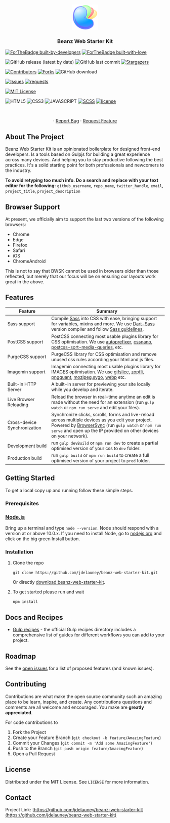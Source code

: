 <p align="center">
  <a href="https://github.com/github_username/repo_name">
    <img src="brand/BeanzLogo.png" alt="Logo" width="80" height="80">
  </a>

  <h3 align="center">Beanz Web Starter Kit</h3>
</p>

[![ForTheBadge built-by-developers](http://ForTheBadge.com/images/badges/built-by-developers.svg)](https://GitHub.com/jdelauney/)
[![ForTheBadge built-with-love](http://ForTheBadge.com/images/badges/built-with-love.svg)](https://GitHub.com/jdelauney/)

![GitHub release (latest by date)](https://img.shields.io/github/v/release/jdelauney/beanz-web-starter-kit?style=for-the-badge)
![GitHub last commit](https://img.shields.io/github/last-commit/jdelauney/beanz-web-starter-kit?style=for-the-badge)
[![Stargazers][stars-shield]][stars-url]

[![Contributors][contributors-shield]][contributors-url]
[![Forks][forks-shield]][forks-url]
![GitHub download](https://img.shields.io/github/downloads/jdelauney/beanz-web-starter-kit/total.svg?style=for-the-badge)

[![Issues][issues-shield]][issues-url]
[![requests](http://img.shields.io/badge/PRs-welcome-green.svg?style=for-the-badge)](/pulls)

[![MIT License][license-shield]][license-url]

![HTML5](https://img.shields.io/badge/HTML5-E34F26?style=for-the-badge&logo=html5&logoColor=white)
![CSS3](https://img.shields.io/badge/CSS3-1572B6?style=for-the-badge&logo=css3&logoColor=white)
![JAVASCRIPT](https://img.shields.io/badge/JavaScript-F7DF1E?style=for-the-badge&logo=javascript&logoColor=black)
[![SCSS](https://img.shields.io/badge/Sass-CC6699?style=for-the-badge&logo=sass&logoColor=white)](https://sass-lang.com)
[![license](http://img.shields.io/badge/autoprefixer-included-blue.svg?style=for-the-badge)](https://www.npmjs.com/package/autoprefixer)


<!-- PROJECT LOGO -->
<br />
  <p align="center">
    ·
    <a href="https://github.com/github_username/repo_name/issues">Report Bug</a>
    ·
    <a href="https://github.com/github_username/repo_name/issues">Request Feature</a>
  </p>
</p>

<!-- ABOUT THE PROJECT -->
## About The Project

Beanz Web Starter Kit is an opinionated boilerplate for designed front-end developers. 
Is a tools based on Gulpjs for building a great experience across many devices. And helping you to stay productive following the best practices. It's a solid starting point for both professionals and newcomers to the industry.

**To avoid retyping too much info. Do a search and replace with your text editor for the following:**
`github_username`, `repo_name`, `twitter_handle`, `email`, `project_title`, `project_description`

## Browser Support

At present, we officially aim to support the last two versions of the following browsers:

* Chrome
* Edge
* Firefox
* Safari
* iOS
* ChromeAndroid

This is not to say that BWSK cannot be used in browsers older than those reflected, but merely that our focus will be on ensuring our layouts work great in the above.

## Features

| Feature | Summary |
| --- | --- |
| Sass support | Compile [Sass](http://sass-lang.com/) into CSS with ease, bringing support for variables, mixins and more. We use [Dart-Sass](https://sass-lang.com/dart-sass) version compiler and follow [Sass guidelines](https://sass-guidelin.es/#architecture). |
| PostCSS support | PostCSS connecting most usable plugins library for CSS optimisation. We use [autoprefixer](https://github.com/postcss/autoprefixer), [cssnano](https://github.com/cssnano/cssnano), [postcss-sort-media-queries](https://github.com/solversgroup/postcss-sort-media-queries), etc. |
| PurgeCSS support | PurgeCSS library for CSS optimisation and remove unused css rules according your html and js files.|
| Imagemin support | Imagemin connecting most usable plugins library for IMAGES optimisation. We use [gifslice](https://github.com/postcss/autoprefixer), [zopfli](https://github.com/cssnano/cssnano), [pngquant](https://), [mozjpeg](https://github.com/solversgroup/postcss-sort-media-queries),[svgo](https://), [webp](https://  ) etc. |
| Built-in HTTP Server | A built-in server for previewing your site locally while you develop and iterate. |
| Live Browser Reloading | Reload the browser in real-time anytime an edit is made without the need for an extension (run `gulp watch` or `npm run serve` and edit your files). |
| Cross-device Synchronization | Synchronize clicks, scrolls, forms and live-reload across multiple devices as you edit your project. Powered by [BrowserSync](http://browsersync.io) (run `gulp watch`  or `npm run serve` and open up the IP provided on other devices on your network). |
| Development build | run `gulp devBuild`  or `npm run dev` to create a partial optimised version of your css to `dev` folder. |
| Production build | run `gulp build`  or `npm run build` to create a full optimised version of your project to `prod` folder. |
<!-- GETTING STARTED -->
## Getting Started

To get a local copy up and running follow these simple steps.

### Prerequisites

### [Node.js](https://nodejs.org)

Bring up a terminal and type `node --version`.
Node should respond with a version at or above 10.0.x.
If you need to install Node, go to [nodejs.org](https://nodejs.org) and click on the big green Install button.

### Installation

1. Clone the repo
   ```
   git clone https://github.com/jdelauney/beanz-web-starter-kit.git
   ```

   Or directly [download beanz-web-starter-kit](https://github.com//jdelauney/beanz-web-starter-kit/releases/latest).

2. To get started please run and wait
   ```
   npm install
   ```
## Docs and Recipes

* [Gulp recipes](https://github.com/gulpjs/gulp/tree/master/docs/recipes) - the official Gulp recipes directory includes a comprehensive list of guides for different workflows you can add to your project.

## Roadmap

See the [open issues](https://github.com/jdelauney/beanz-web-starter-kit/issues) for a list of proposed features (and known issues).

## Contributing

Contributions are what make the open source community such an amazing place to be learn, inspire, and create. 
Any contributions questions and comments are all welcome and encouraged. You make are **greatly appreciated**.

For code contributions to

1. Fork the Project
2. Create your Feature Branch (`git checkout -b feature/AmazingFeature`)
3. Commit your Changes (`git commit -m 'Add some AmazingFeature'`)
4. Push to the Branch (`git push origin feature/AmazingFeature`)
5. Open a Pull Request


<!-- LICENSE -->
## License

Distributed under the MIT License. See `LICENSE` for more information.


<!-- CONTACT -->
## Contact

Project Link: [https://github.com/jdelauney/beanz-web-starter-kit](https://github.com/jdelauney/beanz-web-starter-kit)


<!-- MARKDOWN LINKS & IMAGES -->
<!-- https://www.markdownguide.org/basic-syntax/#reference-style-links -->
[contributors-shield]: https://img.shields.io/github/contributors/jdelauney/beanz-web-starter-kit.svg?style=for-the-badge
[contributors-url]: https://github.com/jdelauney/beanz-web-starter-kit/graphs/contributors
[forks-shield]: https://img.shields.io/github/forks/jdelauney/beanz-web-starter-kit.svg?style=for-the-badge
[forks-url]: https://github.com/github_username/repo/network/members
[stars-shield]: https://img.shields.io/github/stars/jdelauney/beanz-web-starter-kit.svg?style=for-the-badge
[stars-url]: https://github.com/github_username/repo/stargazers
[issues-shield]: https://img.shields.io/github/issues/jdelauney/beanz-web-starter-kit.svg?style=for-the-badge
[issues-url]: https://github.com/jdelauney/beanz-web-starter-kit/issues
[license-shield]: https://img.shields.io/github/license/jdelauney/beanz-web-starter-kit.svg?style=for-the-badge
[license-url]: https://github.com/jdelauney/beanz-web-starter-kit/blob/master/LICENSE.txt
